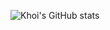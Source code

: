 ![Khoi's GitHub stats](https://github-readme-stats.vercel.app/api?username=ngu-khoi&count_private=true&show_icons=true&theme=radical)
